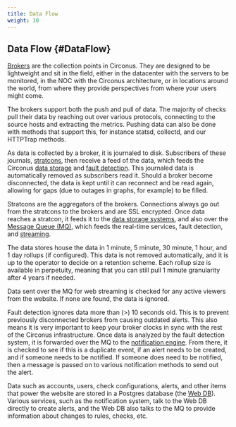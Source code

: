 ```yaml
---
title: Data Flow
weight: 10
---
```


## Data Flow {#DataFlow}

[Brokers](/Roles/broker) are the collection points in Circonus.  They are designed to be lightweight and sit in the field, either in the datacenter with the servers to be monitored, in the NOC with the Circonus architecture, or in locations around the world, from where they provide perspectives from where your users might come.

The brokers support both the push and pull of data.  The majority of checks pull their data by reaching out over various protocols, connecting to the source hosts and extracting the metrics.  Pushing data can also be done with methods that support this, for instance statsd, collectd, and our HTTPTrap methods.

As data is collected by a broker, it is journaled to disk.  Subscribers of these journals, [stratcons](/Roles/stratcon), then receive a feed of the data, which feeds the Circonus [data storage](/Roles/data_storage) and [fault detection](/Roles/fault_detection).  This journaled data is automatically removed as subscribers read it. Should a broker become disconnected, the data is kept until it can reconnect and be read again, allowing for gaps (due to outages in graphs, for example) to be filled.

Stratcons are the aggregators of the brokers. Connections always go out from
the stratcons to the brokers and are SSL encrypted.  Once data reaches a
stratcon, it feeds it to the [data storage systems](/Roles/data_storage),
and also over the [Message Queue (MQ)](/Roles/mq), which feeds the real-time
services, fault detection, and [streaming](/Roles/web_stream).

The data stores house the data in 1 minute, 5 minute, 30 minute, 1 hour, and 1 day rollups (if configured).  This data is not removed automatically, and it is up to the operator to decide on a retention scheme.  Each rollup size is available in perpetuity, meaning that you can still pull 1 minute granularity after 4 years if needed.

Data sent over the MQ for web streaming is checked for any active viewers from the website. If none are found, the data is ignored.

Fault detection ignores data more than (>) 10 seconds old. This is to prevent previously disconnected brokers from causing outdated alerts.  This also means it is very important to keep your broker clocks in sync with the rest of the Circonus infrastructure.  Once data is analyzed by the fault detection system, it is forwarded over the MQ to the [notification engine](/Roles/notification).  From there, it is checked to see if this is a duplicate event, if an alert needs to be created, and if someone needs to be notified. If someone does need to be notified, then a message is passed on to various notification methods to send out the alert.

Data such as accounts, users, check configurations, alerts, and other items that power the website are stored in a Postgres database (the [Web DB](/Roles/web_db)).  Various services, such as the notification system, talk to the Web DB directly to create alerts, and the Web DB also talks to the MQ to provide information about changes to rules, checks, etc.
